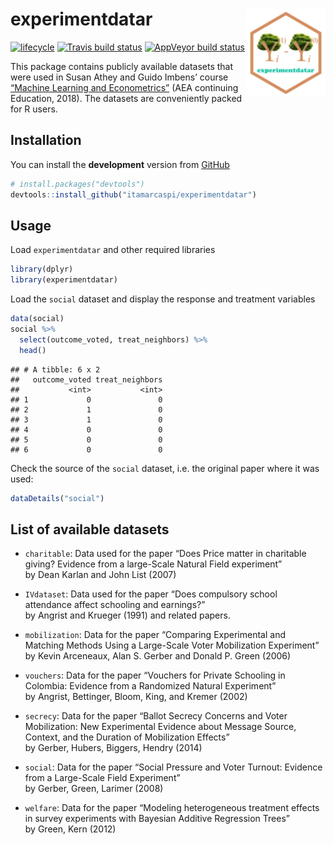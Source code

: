 
<!-- README.md is generated from README.Rmd. Please edit that file -->

# experimentdatar <img src="man/figures/logo.png" align="right" height=140/>

[![lifecycle](https://img.shields.io/badge/lifecycle-experimental-orange.svg)](https://www.tidyverse.org/lifecycle/#experimental)
[![Travis build
status](https://travis-ci.org/itamarcaspi/experimentdatar.svg?branch=master)](https://travis-ci.org/itamarcaspi/experimentdatar)
[![AppVeyor build
status](https://ci.appveyor.com/api/projects/status/github/itamarcaspi/experimentdatar?branch=master&svg=true)](https://ci.appveyor.com/project/itamarcaspi/experimentdatar)

This package contains publicly available datasets that were used in
Susan Athey and Guido Imbens’ course [“Machine Learning and
Econometrics”](https://www.aeaweb.org/conference/cont-ed/2018-webcasts)
(AEA continuing Education, 2018). The datasets are conveniently packed
for R users.

## Installation

You can install the **development** version from
[GitHub](https://github.com/itamarcaspi/experimentdatar/)

``` r
# install.packages("devtools")
devtools::install_github("itamarcaspi/experimentdatar")
```

## Usage

Load `experimentdatar` and other required libraries

``` r
library(dplyr)
library(experimentdatar)
```

Load the `social` dataset and display the response and treatment
variables

``` r
data(social)  
social %>% 
  select(outcome_voted, treat_neighbors) %>% 
  head()
```

    ## # A tibble: 6 x 2
    ##   outcome_voted treat_neighbors
    ##           <int>           <int>
    ## 1             0               0
    ## 2             1               0
    ## 3             1               0
    ## 4             0               0
    ## 5             0               0
    ## 6             0               0

Check the source of the `social` dataset, i.e. the original paper where
it was used:

``` r
dataDetails("social")
```

## List of available datasets

  - `charitable`: Data used for the paper “Does Price matter in
    charitable giving? Evidence from a large-Scale Natural Field
    experiment”  
    by Dean Karlan and John List (2007)

  - `IVdataset`: Data used for the paper “Does compulsory school
    attendance affect schooling and earnings?”  
    by Angrist and Krueger (1991) and related papers.

  - `mobilization`: Data for the paper “Comparing Experimental and
    Matching Methods Using a Large-Scale Voter Mobilization
    Experiment”  
    by Kevin Arceneaux, Alan S. Gerber and Donald P. Green (2006)

  - `vouchers`: Data for the paper “Vouchers for Private Schooling in
    Colombia: Evidence from a Randomized Natural Experiment”  
    by Angrist, Bettinger, Bloom, King, and Kremer (2002)

  - `secrecy`: Data for the paper “Ballot Secrecy Concerns and Voter
    Mobilization: New Experimental Evidence about Message Source,
    Context, and the Duration of Mobilization Effects”  
    by Gerber, Hubers, Biggers, Hendry (2014)

  - `social`: Data for the paper “Social Pressure and Voter Turnout:
    Evidence from a Large-Scale Field Experiment”  
    by Gerber, Green, Larimer (2008)

  - `welfare`: Data for the paper “Modeling heterogeneous treatment
    effects in survey experiments with Bayesian Additive Regression
    Trees”  
    by Green, Kern (2012)
